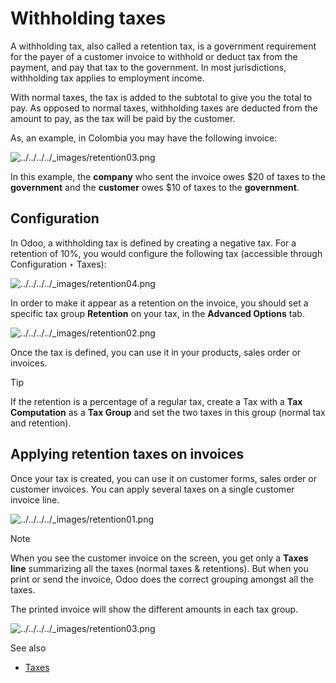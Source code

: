 # Withholding taxes

A withholding tax, also called a retention tax, is a government requirement
for the payer of a customer invoice to withhold or deduct tax from the
payment, and pay that tax to the government. In most jurisdictions,
withholding tax applies to employment income.

With normal taxes, the tax is added to the subtotal to give you the total to
pay. As opposed to normal taxes, withholding taxes are deducted from the
amount to pay, as the tax will be paid by the customer.

As, an example, in Colombia you may have the following invoice:

![../../../../_images/retention03.png](../../../../_images/retention03.png)

In this example, the **company** who sent the invoice owes $20 of taxes to the
**government** and the **customer** owes $10 of taxes to the **government**.

## Configuration

In Odoo, a withholding tax is defined by creating a negative tax. For a
retention of 10%, you would configure the following tax (accessible through
Configuration ‣ Taxes):

![../../../../_images/retention04.png](../../../../_images/retention04.png)

In order to make it appear as a retention on the invoice, you should set a
specific tax group **Retention** on your tax, in the **Advanced Options** tab.

![../../../../_images/retention02.png](../../../../_images/retention02.png)

Once the tax is defined, you can use it in your products, sales order or
invoices.

Tip

If the retention is a percentage of a regular tax, create a Tax with a **Tax
Computation** as a **Tax Group** and set the two taxes in this group (normal
tax and retention).

## Applying retention taxes on invoices

Once your tax is created, you can use it on customer forms, sales order or
customer invoices. You can apply several taxes on a single customer invoice
line.

![../../../../_images/retention01.png](../../../../_images/retention01.png)

Note

When you see the customer invoice on the screen, you get only a **Taxes line**
summarizing all the taxes (normal taxes & retentions). But when you print or
send the invoice, Odoo does the correct grouping amongst all the taxes.

The printed invoice will show the different amounts in each tax group.

![../../../../_images/retention03.png](../../../../_images/retention03.png)

See also

  * [Taxes](../taxes.html)


